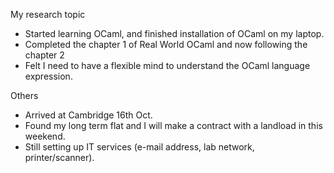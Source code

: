 My research topic
- Started learning OCaml, and finished installation of OCaml on my laptop.
- Completed the chapter 1 of Real World OCaml and now following the chapter 2
- Felt I need to have a flexible mind to understand the OCaml language expression.

Others
- Arrived at Cambridge 16th Oct.
- Found my long term flat and I will make a contract with a landload in this weekend.
- Still setting up IT services (e-mail address, lab network, printer/scanner).
